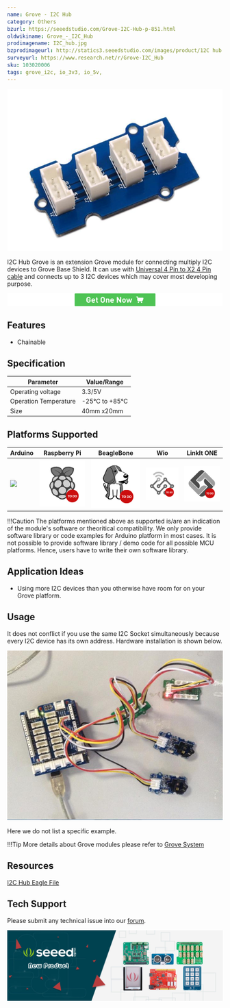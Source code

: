 ```yaml
---
name: Grove - I2C Hub
category: Others
bzurl: https://seeedstudio.com/Grove-I2C-Hub-p-851.html
oldwikiname: Grove_-_I2C_Hub
prodimagename: I2C_hub.jpg
bzprodimageurl: http://statics3.seeedstudio.com/images/product/12C hub.jpg
surveyurl: https://www.research.net/r/Grove-I2C_Hub
sku: 103020006
tags: grove_i2c, io_3v3, io_5v,
---
```


![](https://raw.githubusercontent.com/SeeedDocument/Grove-I2C_Hub/master/img/I2C_hub.jpg)

I2C Hub Grove is an extension Grove module for connecting multiply I2C devices to Grove Base Shield. It can use with [Universal 4 Pin to X2 4 Pin cable](http://www.seeedstudio.com/depot/universal-4-pin-to-x2-4-pin-cable-5-pcs-pack-p-847.html?cPath=178_179) and connects up to 3 I2C devices which may cover most developing purpose.


[![](https://raw.githubusercontent.com/SeeedDocument/common/master/Get_One_Now_Banner.png)](http://www.seeedstudio.com/Grove-I2C-Hub-p-851.html)

Features
--------

-   Chainable


## Specification

| Parameter             | Value/Range  |
|-----------------------|--------------|
| Operating voltage     | 3.3/5V       |
| Operation Temperature | -25℃ to +85℃ |
| Size                  | 40mm x20mm   |

Platforms Supported
-------------------

| Arduino                                                                                             | Raspberry Pi                                                                                             | BeagleBone                                                                                      | Wio                                                                                               | LinkIt ONE                                                                                         |
|-----------------------------------------------------------------------------------------------------|----------------------------------------------------------------------------------------------------------|-------------------------------------------------------------------------------------------------|---------------------------------------------------------------------------------------------------|----------------------------------------------------------------------------------------------------|
| ![](https://raw.githubusercontent.com/SeeedDocument/wiki_english/master/docs/images/arduino_logo.jpg) | ![](https://raw.githubusercontent.com/SeeedDocument/wiki_english/master/docs/images/raspberry_pi_logo_n.jpg) | ![](https://raw.githubusercontent.com/SeeedDocument/wiki_english/master/docs/images/bbg_logo_n.jpg) | ![](https://raw.githubusercontent.com/SeeedDocument/wiki_english/master/docs/images/wio_logo_n.jpg) | ![](https://raw.githubusercontent.com/SeeedDocument/wiki_english/master/docs/images/linkit_logo_n.jpg) |

!!!Caution
    The platforms mentioned above as supported is/are an indication of the module's software or theoritical compatibility. We only provide software library or code examples for Arduino platform in most cases. It is not possible to provide software library / demo code for all possible MCU platforms. Hence, users have to write their own software library.


Application Ideas
-----------------

-   Using more I2C devices than you otherwise have room for on your Grove platform.

Usage
-----

It does not conflict if you use the same I2C Socket simultaneously because every I2C device has its own address. Hardware installation is shown below.

![](https://raw.githubusercontent.com/SeeedDocument/Grove-I2C_Hub/master/img/I2C_Hub_Connect.jpg)

Here we do not list a specific example.

!!!Tip
    More details about Grove modules please refer to [Grove System](http://wiki.seeedstudio.com/Grove_System/)

Resources
---------

[I2C Hub Eagle File](https://raw.githubusercontent.com/SeeedDocument/Grove-I2C_Hub/master/res/I2C_Hub_Eagle_File.zip)

<!-- This Markdown file was created from http://www.seeedstudio.com/wiki/Grove_-_I2C_Hub -->

## Tech Support
Please submit any technical issue into our [forum](http://forum.seeedstudio.com/). <br /><p style="text-align:center"><a href="https://www.seeedstudio.com/act-4.html" target="_blank"><img src="https://github.com/SeeedDocument/Wiki_Banner/raw/master/new_product.jpg" /></a></p>